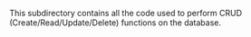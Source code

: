 This subdirectory contains all the code used to perform CRUD (Create/Read/Update/Delete) functions on the database.
